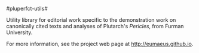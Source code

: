 #pluperfct-utils#

Utility library for editorial work specific to the demonstration work on canonically cited texts and analyses of Plutarch's *Pericles*, from Furman University.

For more information, see the project web page at <http://eumaeus.github.io>.
